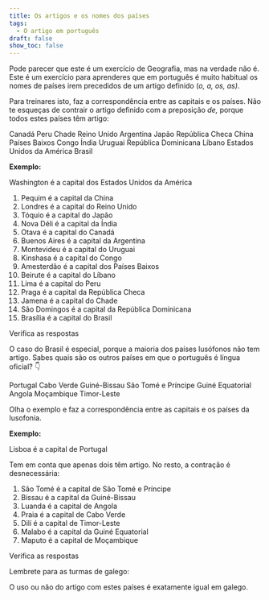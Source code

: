 ```yaml
---
title: Os artigos e os nomes dos países
tags:
  - O artigo em português
draft: false
show_toc: false
---
```

Pode parecer que este é um exercício de Geografia, mas na verdade não é. Este é um exercício para aprenderes que em português é muito habitual os nomes de países irem precedidos de um artigo definido (*o, a, os, as)*.  

Para treinares isto, faz a correspondência entre as capitais e os países. Não te esqueças de contrair o artigo definido com a preposição *de,* porque todos estes países têm artigo:

<e-layout>
<e-tag color=1>Canadá</e-tag>
<e-tag color=1>Peru</e-tag>
<e-tag color=1>Chade</e-tag>
<e-tag color=1>Reino Unido</e-tag>
<e-tag color=1>Argentina</e-tag>
<e-tag color=1>Japão</e-tag>
<e-tag color=1>República Checa</e-tag>
<e-tag color=1>China</e-tag>
<e-tag color=1>Países Baixos</e-tag>
<e-tag color=1>Congo</e-tag>
<e-tag color=1>Índia</e-tag>
<e-tag color=1>Uruguai</e-tag>
<e-tag color=1>República Dominicana</e-tag>
<e-tag color=1>Líbano</e-tag>
<e-tag color=1>Estados Unidos da América</e-tag>
<e-tag color=1>Brasil</e-tag>
</e-layout>

**Exemplo:**

Washington é a capital <e-answer size=3 readonly>dos</e-answer> <e-answer readonly>Estados Unidos da América</e-answer>


1. Pequim é a capital <e-answer size=3>da</e-answer> <e-answer>China</e-answer>
2. Londres é a capital <e-answer size=3>do</e-answer> <e-answer>Reino Unido</e-answer>
3. Tóquio é a capital <e-answer size=3>do</e-answer> <e-answer>Japão</e-answer>
4. Nova Déli é a capital <e-answer size=3>da</e-answer> <e-answer>Índia</e-answer> 
5. Otava é a capital <e-answer size=3>do</e-answer> <e-answer>Canadá</e-answer>
6. Buenos Aires é a capital <e-answer size=3>da</e-answer> <e-answer>Argentina</e-answer>
7. Montevideu é a capital <e-answer size=3>do</e-answer> <e-answer>Uruguai</e-answer>
8. Kinshasa é a capital <e-answer size=3>do</e-answer> <e-answer>Congo</e-answer>
9. Amesterdão é a capital <e-answer size=3>dos</e-answer> <e-answer>Países Baixos</e-answer>
10. Beirute é a capital <e-answer size=3>do</e-answer> <e-answer>Líbano</e-answer>
11. Lima é a capital <e-answer size=3>do</e-answer> <e-answer>Peru</e-answer>
12. Praga é a capital <e-answer size=3>da</e-answer> <e-answer>República Checa</e-answer>
13. Jamena é a capital <e-answer size=3>do</e-answer> <e-answer>Chade</e-answer>
14. São Domingos é a capital <e-answer size=3>da</e-answer> <e-answer>República Dominicana</e-answer>
15. Brasília é a capital <e-answer size=3>do</e-answer> <e-answer>Brasil</e-answer>

<e-validate>Verifica as respostas</e-validate>

O caso do <e-tag color=2>Brasil</e-tag> é especial, porque a maioria dos países lusófonos não tem artigo.
Sabes quais são os outros países em que o português é língua oficial? 👇

<e-layout>
<e-tag color=2>Portugal</e-tag>
<e-tag color=2>Cabo Verde</e-tag>
<e-tag color=2>Guiné-Bissau</e-tag>
<e-tag color=2>São Tomé e Príncipe</e-tag>
<e-tag color=2>Guiné Equatorial</e-tag>
<e-tag color=2>Angola</e-tag>
<e-tag color=2>Moçambique</e-tag>
<e-tag color=2>Timor-Leste</e-tag>
</e-layout>

Olha o exemplo e faz a correspondência entre as capitais e os países da lusofonia. 

**Exemplo:**

Lisboa é a capital <e-answer size=3 readonly>de</e-answer> <e-answer readonly>Portugal</e-answer>

Tem em conta que apenas dois têm artigo. No resto, a contração é desnecessária: 


1. São Tomé é a capital <e-answer size=3>de</e-answer> <e-answer>São Tomé e Príncipe</e-answer>
2. Bissau é a capital <e-answer size=3>da</e-answer> <e-answer>Guiné-Bissau</e-answer>
3. Luanda é a capital <e-answer size=3>de</e-answer> <e-answer>Angola</e-answer>
4. Praia é a capital <e-answer size=3>de</e-answer> <e-answer>Cabo Verde</e-answer>
5. Dilí é a capital <e-answer size=3>de</e-answer> <e-answer>Timor-Leste</e-answer>
6. Malabo é a capital <e-answer size=3>da</e-answer> <e-answer>Guiné Equatorial</e-answer>
7. Maputo é a capital <e-answer size=3>de</e-answer> <e-answer>Moçambique</e-answer>

<e-validate>Verifica as respostas</e-validate>

<article>
Lembrete para as turmas de galego:

O uso ou não do artigo com estes países é exatamente igual em galego. 
</article>
